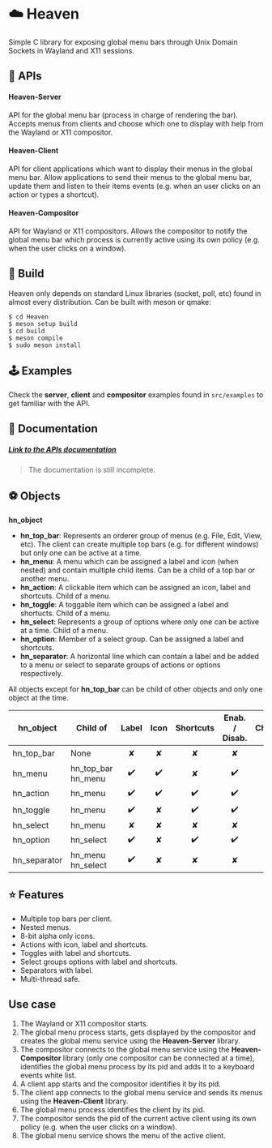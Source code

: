 # ☁️ Heaven

Simple C library for exposing global menu bars through Unix Domain Sockets in Wayland and X11 sessions.

## 🧩 APIs

#### Heaven-Server

API for the global menu bar (process in charge of rendering the bar). Accepts menus from clients and choose which one to display with help from the Wayland or X11 compositor.

#### Heaven-Client

API for client applications which want to display their menus in the global menu bar. Allow applications to send their menus to the global menu bar, update them and listen to their items events (e.g. when an user clicks on an action or types a shortcut).

#### Heaven-Compositor

API for Wayland or X11 compositors. Allows the compositor to notify the global menu bar which process is currently active using its own policy (e.g. when the user clicks on a window).

## 🔨 Build

Heaven only depends on standard Linux libraries (socket, poll, etc) found in almost every distribution. Can be built with meson or qmake:

```
$ cd Heaven
$ meson setup build
$ cd build
$ meson compile
$ sudo meson install
```

## 🕹️ Examples

Check the **server**, **client** and **compositor** examples found in `src/examples` to get familiar with the API.

## 📖 Documentation
##### [Link to the APIs documentation](https://ehopperdietzel.github.io/Heaven/ "Link to the API documentation")

> The documentation is still incomplete.

## ⚽ Objects

**hn_object**
* **hn_top_bar**: Represents an orderer group of menus (e.g. File, Edit, View, etc). The client can create multiple top bars (e.g. for different windows) but only one can be active at a time.
* **hn_menu**: A menu which can be assigned a label and icon (when nested) and contain multiple child items. Can be a child of a top bar or another menu.
* **hn_action**: A clickable item which can be assigned an icon, label and shortcuts. Child of a menu.
* **hn_toggle**: A toggable item which can be assigned a label and shortucts. Child of a menu.
* **hn_select**: Represents a group of options where only one can be active at a time. Child of a menu.
* **hn_option**: Member of a select group. Can be assigned a label and shortcuts.
* **hn_separator**: A horizontal line which can contain a label and be added to a menu or select to separate groups of actions or options respectively.

All objects except for **hn_top_bar** can be child of other objects and only one object at the time.

|  hn_object | Child of  |  Label |  Icon | Shortcuts  |  Enab. / Disab.| Checked | Active
| ------------ | ------------ | ------------ | ------------ | ------------ | ------------ | ------------ | ------------ |
|  hn_top_bar | None  |  <center>✘</center> | <center>✘</center>   |  <center>✘</center>     |  <center>✘</center> | <center>✘</center> | <center>✔️</center> |
|  hn_menu |   hn_top_bar <br> hn_menu | <center>✔️</center>  | <center>✔️</center>  |   <center>✘</center>   |  <center>✔️</center>  | <center>✘</center>   | <center>✘</center>   | 
|  hn_action | hn_menu  | <center>✔️</center>  |  <center>✔️</center> | <center>✔️</center>   |  <center>✔️</center>  |<center>✘</center>   | <center>✘</center>   | 
|  hn_toggle |  hn_menu |  <center>✔️</center> | <center>✘</center>   |  <center>✔️</center>  |  <center>✔️</center>  |<center>✔️</center>  |<center>✘</center>   | 
|  hn_select| hn_menu  | <center>✘</center>  | <center>✘</center>   |  <center>✘</center>  |  <center>✘</center>  | <center>✘</center>  | <center>✘</center>  |
|  hn_option | hn_select  | <center>✔️</center>  | <center>✘</center>   |  <center>✔️</center>  |  <center>✔️</center>  |  <center>✘</center>   |  <center>✔️</center>  | 
|  hn_separator | hn_menu <br> hn_select |  <center>✔️</center> | <center>✘</center>   |  <center>✘</center>    | <center>✘</center>  | <center>✘</center>  | <center>✘</center>  |


## ⭐ Features

* Multiple top bars per client.
* Nested menus.
* 8-bit alpha only icons.
* Actions with icon, label and shortcuts.
* Toggles with label and shortcuts.
* Select groups options with label and shortcuts.
* Separators with label.
* Multi-thread safe.

## Use case

1. The Wayland or X11 compositor starts.
2. The global menu process starts, gets displayed by the compositor and creates the global menu service using the **Heaven-Server** library.
3. The compositor connects to the global menu service using the **Heaven-Compositor** library (only one compositor can be connected at a time), identifies the global menu process by its pid and adds it to a keyboard events white list.
4. A client app starts and the compositor identifies it by its pid.
5. The client app connects to the global menu service and sends its menus using the **Heaven-Client**  library.
6. The global menu process identifies the client by its pid.
7. The compositor sends the pid of the current active client using its own policy (e.g. when the user clicks on a window). 
8. The global menu service shows the menu of the active client.



